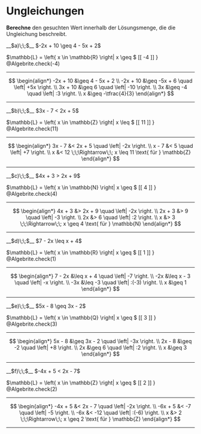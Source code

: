<!--
version:  0.0.1

language: de

@style
input {
    text-align: center;
}

.flex-container {
    display: flex;
    flex-wrap: wrap;
    align-items: stretch;
    gap: 20px;
}

.flex-child {
    flex: 1;
    min-width: 350px;
    margin-right: 20px;
}

@media (max-width: 400px) {
    .flex-child {
        flex: 100%;
        margin-right: 0;
    }
}
@end

formula: \carry   \textcolor{red}{\scriptsize #1}
formula: \digit   \rlap{\carry{#1}}\phantom{#2}#2
formula: \permil  \text{‰}


import: https://raw.githubusercontent.com/LiaTemplates/Tikz-Jax/main/README.md

script: https://cdn.jsdelivr.net/gh/LiaTemplates/Tikz-Jax@main/dist/index.js

import: https://raw.githubusercontent.com/liaTemplates/algebrite/master/README.md

import: https://raw.githubusercontent.com/LiaTemplates/GGBScript/refs/heads/main/README.md




tags: Ungleichungen, Bruchrechnung, Mengen, negative Zahlen, mittel, normal, Berechnen

comment: Die Lösungsmenge braucht noch einen Wert, findest du diesen? Achte auf die Mengen und Vorzeichen.

author: Martin Lommatzsch

-->




# Ungleichungen




**Berechne** den gesuchten Wert innerhalb der Lösungsmenge, die die Ungleichung beschreibt.



<section class="flex-container">
<div class="flex-child">
__$a)\;\;$__ $-2x + 10 \geq 4 - 5x + 2$ 

<!-- data-solution-button="5"-->
$\mathbb{L} = \left\{ x \in \mathbb{R} \right| x \geq $   [[  -4  ]]   $\left.   \right\}$
@Algebrite.check(-4)
******************
$$
\begin{align*}
-2x + 10 &\geq 4 - 5x + 2 \\
-2x + 10 &\geq -5x + 6 \quad \left| +5x \right. \\
3x + 10 &\geq 6 \quad \left| -10 \right. \\
3x &\geq -4 \quad \left| :3 \right. \\
x &\geq -\tfrac{4}{3}
\end{align*}
$$
******************
</div>

<div class="flex-child">
__$b)\;\;$__ $3x - 7 < 2x + 5$ 

<!-- data-solution-button="5"-->
$\mathbb{L} = \left\{ x \in \mathbb{Z} \right| x \leq $   [[  11  ]]   $\left.   \right\}$
@Algebrite.check(11)
******************
$$
\begin{align*}
3x - 7 &< 2x + 5 \quad \left| -2x \right. \\
x - 7 &< 5 \quad \left| +7 \right. \\
x &< 12 \;\;\Rightarrow\;\; x \leq 11 \text{ für } \mathbb{Z}
\end{align*}
$$
******************
</div>

<div class="flex-child">
__$c)\;\;$__ $4x + 3 > 2x + 9$ 

<!-- data-solution-button="5"-->
$\mathbb{L} = \left\{ x \in \mathbb{N} \right| x \geq $   [[  4  ]]   $\left.   \right\}$
@Algebrite.check(4)
******************
$$
\begin{align*}
4x + 3 &> 2x + 9 \quad \left| -2x \right. \\
2x + 3 &> 9 \quad \left| -3 \right. \\
2x &> 6 \quad \left| :2 \right. \\
x &> 3 \;\;\Rightarrow\;\; x \geq 4 \text{ für } \mathbb{N}
\end{align*}
$$
******************
</div>

<div class="flex-child">
__$d)\;\;$__ $7 - 2x \leq x + 4$ 

<!-- data-solution-button="5"-->
$\mathbb{L} = \left\{ x \in \mathbb{R} \right| x \geq $   [[  1  ]]   $\left.   \right\}$
@Algebrite.check(1)
******************
$$
\begin{align*}
7 - 2x &\leq x + 4 \quad \left| -7 \right. \\
-2x &\leq x - 3 \quad \left| -x \right. \\
-3x &\leq -3 \quad \left| :(-3) \right. \\
x &\geq 1
\end{align*}
$$
******************
</div>

<div class="flex-child">
__$e)\;\;$__ $5x - 8 \geq 3x - 2$ 

<!-- data-solution-button="5"-->
$\mathbb{L} = \left\{ x \in \mathbb{Q} \right| x \geq $   [[  3  ]]   $\left.   \right\}$
@Algebrite.check(3)
******************
$$
\begin{align*}
5x - 8 &\geq 3x - 2 \quad \left| -3x \right. \\
2x - 8 &\geq -2 \quad \left| +8 \right. \\
2x &\geq 6 \quad \left| :2 \right. \\
x &\geq 3
\end{align*}
$$
******************
</div>

<div class="flex-child">
__$f)\;\;$__ $-4x + 5 < 2x - 7$ 

<!-- data-solution-button="5"-->
$\mathbb{L} = \left\{ x \in \mathbb{Z} \right| x \geq $   [[  2  ]]   $\left.   \right\}$
@Algebrite.check(2)
******************
$$
\begin{align*}
-4x + 5 &< 2x - 7 \quad \left| -2x \right. \\
-6x + 5 &< -7 \quad \left| -5 \right. \\
-6x &< -12 \quad \left| :(-6) \right. \\
x &> 2 \;\;\Rightarrow\;\; x \geq 2 \text{ für } \mathbb{Z}
\end{align*}
$$
******************
</div>
</section>













